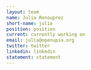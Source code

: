 ```yaml
---
layout: team
name: Julia Renouprez
short-name: julia
position: position
current: currently working on
email: julia@openupsa.org
twitter: twitter
linkedin: linkedin
statement: statement
---
```

